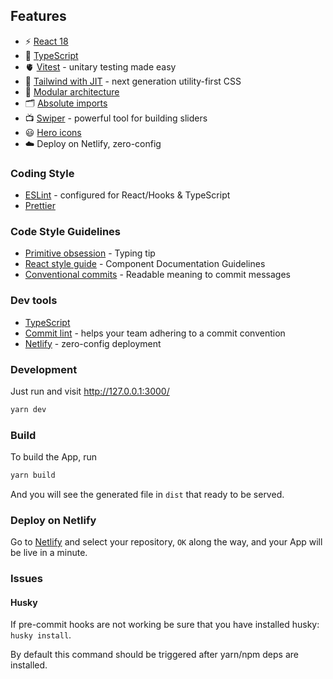 ## Features

- ⚡️ [React 18](https://beta.reactjs.org/)
- 🦾 [TypeScript](https://www.typescriptlang.org/)
- 🫀 [Vitest](https://vitest.dev/) - unitary testing made easy
- 🎨 [Tailwind with JIT](https://tailwindcss.com/) - next generation utility-first CSS
- 👑 [Modular architecture](https://javascript.plainenglish.io/modular-react-applications-c316783df0aa)
- 🗂 [Absolute imports](https://github.com/vitejs/vite/issues/88#issuecomment-762415200)
- 📺 [Swiper](https://swiperjs.com/react) - powerful tool for building sliders
- 😃 [Hero icons](https://heroicons.com/)
- ☁️ Deploy on Netlify, zero-config

### Coding Style

- [ESLint](https://eslint.org/) - configured for React/Hooks & TypeScript
- [Prettier](https://prettier.io/)

### Code Style Guidelines

- [Primitive obsession](https://elkevincodea.hashnode.dev/modeling-primitives-as-value-objects-in-typescript) - Typing tip
- [React style guide](https://react-styleguidist.js.org/docs/documenting/) - Component Documentation Guidelines
- [Conventional commits](https://www.conventionalcommits.org/en/v1.0.0/) - Readable meaning to commit messages

### Dev tools

- [TypeScript](https://www.typescriptlang.org/)
- [Commit lint](https://github.com/conventional-changelog/commitlint) - helps your team adhering to a commit convention
- [Netlify](https://www.netlify.com/) - zero-config deployment

### Development

Just run and visit http://127.0.0.1:3000/

```bash
yarn dev
```

### Build

To build the App, run

```bash
yarn build
```

And you will see the generated file in `dist` that ready to be served.

### Deploy on Netlify

Go to [Netlify](https://app.netlify.com/start) and select your repository, `OK` along the way, and your App will be live in a minute.

### Issues

#### Husky

If pre-commit hooks are not working be sure that you have installed husky: `husky install`.

By default this command should be triggered after yarn/npm deps are installed.
